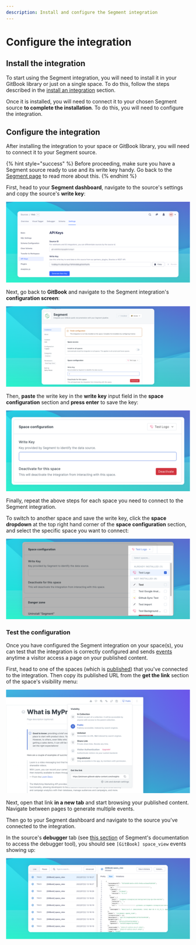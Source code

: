 ```yaml
---
description: Install and configure the Segment integration
---
```


# Configure the integration

## Install the integration

To start using the Segment integration, you will need to install it in your GitBook library or just on a single space. To do this, follow the steps described in the [install an integration](../install-an-integration.md) section.

Once it is installed, you will need to connect it to your chosen Segment source **to complete the installation**. To do this, you will need to configure the integration.&#x20;

## Configure the integration

After installing the integration to your space or GitBook library, you will need to connect it to your Segment source.

{% hint style="success" %}
Before proceeding, make sure you have a Segment source ready to use and its write key handy. Go back to the [Segment page](./) to read more about this.
{% endhint %}

First, head to your **Segment dashboard**, navigate to the source's settings and copy the source's **write key**:

![Copy the Segment Source's write key](<../../../.gitbook/assets/Segment Write Key.png>)

Next, go back to **GitBook** and navigate to the Segment integration's **configuration screen**:

![Segment integration's configuration](<../../../.gitbook/assets/Segment Configuration.png>)

Then, **paste** the write key in the **write key** input field in the **space configuration** section and **press enter** to save the key:

![Save the source's write key](<../../../.gitbook/assets/Segment Space Configuration.png>)

Finally, repeat the above steps for each space you need to connect to the Segment integration.

To switch to another space and save the write key, click the **space dropdown** at the top right hand corner of the **space configuration** section, and select the specific space you want to connect:

![Switch to another space to save the write key](<../../../.gitbook/assets/Segment Swtich Spaces.png>)

### Test the configuration

Once you have configured the Segment integration on your space(s), you can test that the integration is correctly configured and sends [events](gitbook-segment-event.md) anytime a visitor access a page on your published content.

First, head to one of the spaces (which is [published](../../../getting-started/publishing/space-publishing.md)) that you've connected to the integration. Then copy its published URL from the **get the link** section of the space's visibility menu:

![Get the link from the space's visibility menu](../../../.gitbook/assets/Publish.png)

Next, open that link **in a new tab** and start browsing your published content. Navigate between pages to generate multiple events.

Then go to your Segment dashboard and navigate to the source you've connected to the integration.

In the source's **debugger** tab (see [this section](https://segment.com/docs/connections/sources/debugger/) of Segment's documentation to access the debugger tool), you should see `[GitBook] space_view`  events showing up:

![View the GitBook events in the source's debugger](<../../../.gitbook/assets/Segment GitBook Event.png>)
